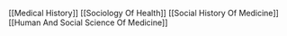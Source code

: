 [[Medical History]]
[[Sociology Of Health]]
[[Social History Of Medicine]]
[[Human And Social Science Of Medicine]]

